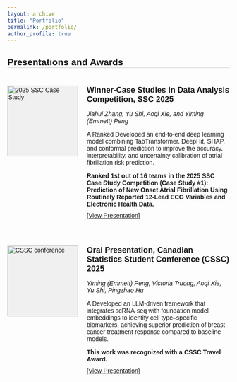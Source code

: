```yaml
---
layout: archive
title: "Portfolio"
permalink: /portfolio/
author_profile: true
---
```

<style>
  .portfolio {
    font-family: Arial, sans-serif;
    max-width: 800px;
    margin: 0 auto;
  }

  h2 {
    text-align: left;
    margin-bottom: 40px;
    border-bottom: 1px solid #ccc; /* Adds a thin line */
  }

  .participation {
    display: flex;
    margin-bottom: 40px;
    align-items: flex-start;
    padding-bottom: 20px;
  }

  .participation-image {
    width: 160px;
    height: 160px;
    background-color: #f0f0f0;
    margin-right: 20px;
    flex-shrink: 0;
    display: flex;
    justify-content: center;
    align-items: center;
  }

.participation-image img {
  width: 100%;
  height: 100%;
  object-fit: cover;
  image-rendering: -webkit-optimize-contrast; /* For webkit browsers */
  image-rendering: crisp-edges; /* For other browsers */
}

  .participation-content {
    flex: 1;
  }

  .participation h3 {
    margin-top: 0;
    margin-bottom: 10px;
    font-size: 18px; /* Smaller heading size */
  }

  .team-members {
    font-style: italic;
    margin-bottom: 10px;
    font-size: 14px; /* Smaller team members text */
  }

  .participation-content p {
    font-size: 14px; /* Smaller paragraph text */
    margin-bottom: 10px;
  }

  .view-presentation {
    color: #0066cc;
    text-decoration: none;
    font-size: 14px; /* Smaller link text */
  }

  .view-presentation:hover {
    text-decoration: underline;
  }
</style>

<div class="portfolio">
  <h2>Presentations and Awards</h2>

  <div class="participation">
    <div class="participation-image">
      <img src="https://emmett-peng.github.io/images/case_study_1.jpeg" alt="2025 SSC Case Study">
    </div>
    <div class="participation-content">
      <h3>Winner-Case Studies in Data Analysis Competition, SSC 2025</h3>
      <p class="team-members"> Jiahui Zhang, Yu Shi, Aoqi Xie, and Yiming (Emmett) Peng</p>
      <p>A Ranked Developed an end-to-end deep learning model combining TabTransformer, DeepHit, SHAP, and conformal prediction to improve the accuracy, interpretability, and uncertainty calibration of atrial fibrillation risk prediction.</p>
      <p><strong>Ranked 1st out of 16 teams in the 2025 SSC Case Study Competition (Case Study #1): Prediction of New Onset Atrial Fibrillation Using Routinely Reported 12-Lead ECG Variables and Electronic Health Data.</strong></p>
      <a href="https://emmett-peng.github.io/files/SSC_Case Study Poster 0523.pdf" target="_blank">[View Presentation]</a>
    </div>
  </div>

   <div class="participation">
    <div class="participation-image">
      <img src="https://emmett-peng.github.io/images/cssc.jpg" alt="CSSC conference">
    </div>
    <div class="participation-content">
      <h3>Oral Presentation, Canadian Statistics Student Conference (CSSC) 2025</h3>
      <p class="team-members"> Yiming (Emmett) Peng, Victoria Truong, Aoqi Xie, Yu Shi, Pingzhao Hu</p>
      <p>A Developed an LLM-driven framework that integrates scRNA-seq with foundation model embeddings to identify cell type–specific biomarkers, achieving superior prediction of breast cancer treatment response compared to baseline models.</p>
      <p><strong>This work was recognized with a CSSC Travel Award.</strong></p>
      <a href="https://emmett-peng.github.io/files/Emmett Peng CSSC Oral Presentation.pdf" target="_blank">[View Presentation]</a>
    </div>
  </div>

  
</div>

</div>
